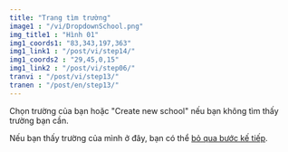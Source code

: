 ```yaml
---
title: "Trang tìm trường"
image1 : "/vi/DropdownSchool.png"
img_title1 : "Hình 01"
img1_coords1: "83,343,197,363"
img1_link1 : "/post/vi/step14/"
img1_coords2 : "29,45,0,15"
img1_link2 : "/post/vi/step06/"
tranvi : "/post/vi/step13/"
tranen : "/post/en/step13/"
---
```

Chọn trường của bạn hoặc "Create new school" nếu bạn không tìm thấy trường bạn cần.

Nếu bạn thấy trường của mình ở đây, bạn có thể <a href="http://localhost:1313/post/vi/step15/">bỏ qua bước kế tiếp</a>.

